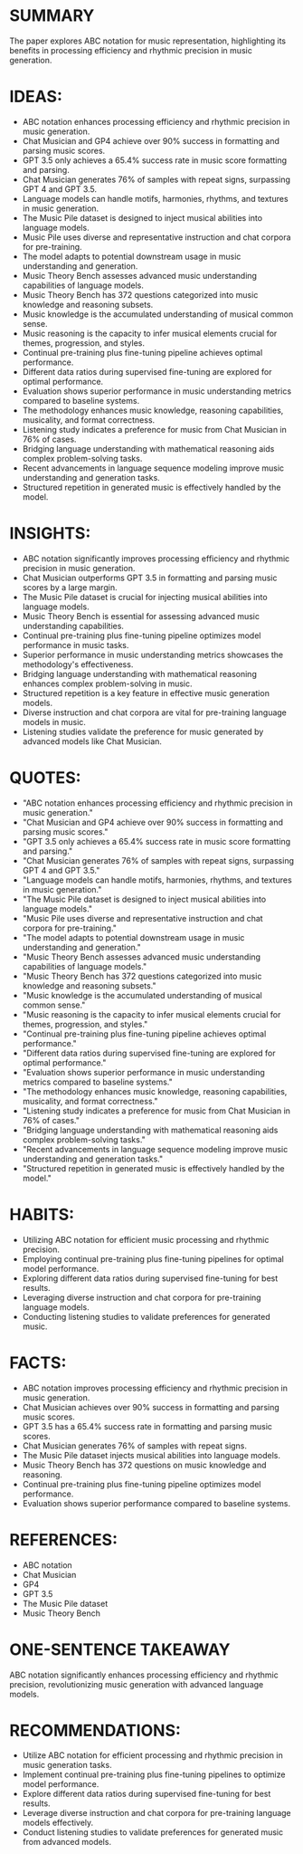 # SUMMARY
The paper explores ABC notation for music representation, highlighting its benefits in processing efficiency and rhythmic precision in music generation.

# IDEAS:
- ABC notation enhances processing efficiency and rhythmic precision in music generation.
- Chat Musician and GP4 achieve over 90% success in formatting and parsing music scores.
- GPT 3.5 only achieves a 65.4% success rate in music score formatting and parsing.
- Chat Musician generates 76% of samples with repeat signs, surpassing GPT 4 and GPT 3.5.
- Language models can handle motifs, harmonies, rhythms, and textures in music generation.
- The Music Pile dataset is designed to inject musical abilities into language models.
- Music Pile uses diverse and representative instruction and chat corpora for pre-training.
- The model adapts to potential downstream usage in music understanding and generation.
- Music Theory Bench assesses advanced music understanding capabilities of language models.
- Music Theory Bench has 372 questions categorized into music knowledge and reasoning subsets.
- Music knowledge is the accumulated understanding of musical common sense.
- Music reasoning is the capacity to infer musical elements crucial for themes, progression, and styles.
- Continual pre-training plus fine-tuning pipeline achieves optimal performance.
- Different data ratios during supervised fine-tuning are explored for optimal performance.
- Evaluation shows superior performance in music understanding metrics compared to baseline systems.
- The methodology enhances music knowledge, reasoning capabilities, musicality, and format correctness.
- Listening study indicates a preference for music from Chat Musician in 76% of cases.
- Bridging language understanding with mathematical reasoning aids complex problem-solving tasks.
- Recent advancements in language sequence modeling improve music understanding and generation tasks.
- Structured repetition in generated music is effectively handled by the model.

# INSIGHTS:
- ABC notation significantly improves processing efficiency and rhythmic precision in music generation.
- Chat Musician outperforms GPT 3.5 in formatting and parsing music scores by a large margin.
- The Music Pile dataset is crucial for injecting musical abilities into language models.
- Music Theory Bench is essential for assessing advanced music understanding capabilities.
- Continual pre-training plus fine-tuning pipeline optimizes model performance in music tasks.
- Superior performance in music understanding metrics showcases the methodology's effectiveness.
- Bridging language understanding with mathematical reasoning enhances complex problem-solving in music.
- Structured repetition is a key feature in effective music generation models.
- Diverse instruction and chat corpora are vital for pre-training language models in music.
- Listening studies validate the preference for music generated by advanced models like Chat Musician.

# QUOTES:
- "ABC notation enhances processing efficiency and rhythmic precision in music generation."
- "Chat Musician and GP4 achieve over 90% success in formatting and parsing music scores."
- "GPT 3.5 only achieves a 65.4% success rate in music score formatting and parsing."
- "Chat Musician generates 76% of samples with repeat signs, surpassing GPT 4 and GPT 3.5."
- "Language models can handle motifs, harmonies, rhythms, and textures in music generation."
- "The Music Pile dataset is designed to inject musical abilities into language models."
- "Music Pile uses diverse and representative instruction and chat corpora for pre-training."
- "The model adapts to potential downstream usage in music understanding and generation."
- "Music Theory Bench assesses advanced music understanding capabilities of language models."
- "Music Theory Bench has 372 questions categorized into music knowledge and reasoning subsets."
- "Music knowledge is the accumulated understanding of musical common sense."
- "Music reasoning is the capacity to infer musical elements crucial for themes, progression, and styles."
- "Continual pre-training plus fine-tuning pipeline achieves optimal performance."
- "Different data ratios during supervised fine-tuning are explored for optimal performance."
- "Evaluation shows superior performance in music understanding metrics compared to baseline systems."
- "The methodology enhances music knowledge, reasoning capabilities, musicality, and format correctness."
- "Listening study indicates a preference for music from Chat Musician in 76% of cases."
- "Bridging language understanding with mathematical reasoning aids complex problem-solving tasks."
- "Recent advancements in language sequence modeling improve music understanding and generation tasks."
- "Structured repetition in generated music is effectively handled by the model."

# HABITS:
- Utilizing ABC notation for efficient music processing and rhythmic precision.
- Employing continual pre-training plus fine-tuning pipelines for optimal model performance.
- Exploring different data ratios during supervised fine-tuning for best results.
- Leveraging diverse instruction and chat corpora for pre-training language models.
- Conducting listening studies to validate preferences for generated music.

# FACTS:
- ABC notation improves processing efficiency and rhythmic precision in music generation.
- Chat Musician achieves over 90% success in formatting and parsing music scores.
- GPT 3.5 has a 65.4% success rate in formatting and parsing music scores.
- Chat Musician generates 76% of samples with repeat signs.
- The Music Pile dataset injects musical abilities into language models.
- Music Theory Bench has 372 questions on music knowledge and reasoning.
- Continual pre-training plus fine-tuning pipeline optimizes model performance.
- Evaluation shows superior performance compared to baseline systems.

# REFERENCES:
- ABC notation
- Chat Musician
- GP4
- GPT 3.5
- The Music Pile dataset
- Music Theory Bench

# ONE-SENTENCE TAKEAWAY
ABC notation significantly enhances processing efficiency and rhythmic precision, revolutionizing music generation with advanced language models.

# RECOMMENDATIONS:
- Utilize ABC notation for efficient processing and rhythmic precision in music generation tasks.
- Implement continual pre-training plus fine-tuning pipelines to optimize model performance.
- Explore different data ratios during supervised fine-tuning for best results.
- Leverage diverse instruction and chat corpora for pre-training language models effectively.
- Conduct listening studies to validate preferences for generated music from advanced models.